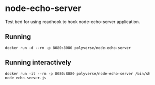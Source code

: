 # node-echo-server
Test bed for using readhook to hook node-echo-server application.
## Running
    docker run -d --rm -p 8080:8080 polyverse/node-echo-server
## Running interactively
    docker run -it --rm -p 8080:8080 polyverse/node-echo-server /bin/sh
    node echo-server.js
